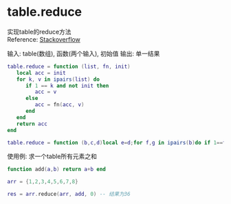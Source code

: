 # table.reduce

实现table的reduce方法  
Reference: [Stackoverflow](https://stackoverflow.com/questions/8695378/how-to-sum-a-table-of-numbers-in-lua)  

输入: table(数组), 函数(两个输入), 初始值
输出: 单一结果

```lua
table.reduce = function (list, fn, init)
   local acc = init
   for k, v in ipairs(list) do
      if 1 == k and not init then
         acc = v
      else
         acc = fn(acc, v)
      end
   end
   return acc
end

table.reduce = function (b,c,d)local e=d;for f,g in ipairs(b)do if 1==f and not d then e=g else e=c(e,g)end end;return e end
```

使用例: 求一个table所有元素之和

```lua
function add(a,b) return a+b end

arr = {1,2,3,4,5,6,7,8}

res = arr.reduce(arr, add, 0) -- 结果为36
```
